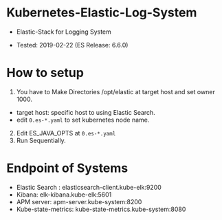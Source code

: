 # Kubernetes-Elastic-Log-System
* Elastic-Stack for Logging System

* Tested: 2019-02-22 (ES Release: 6.6.0)


# How to setup
1. You have to Make Directories /opt/elastic at target host and set owner 1000.
  * target host: specific host to using Elastic Search.
  * edit ```0.es-*.yaml``` to set kubernetes node name.
2. Edit ES_JAVA_OPTS at ```0.es-*.yaml```
3. Run Sequentially.

# Endpoint of Systems
* Elastic Search : elasticsearch-client.kube-elk:9200
* Kibana: elk-kibana.kube-elk:5601
* APM server: apm-server.kube-system:8200
* Kube-state-metrics: kube-state-metrics.kube-system:8080
